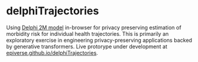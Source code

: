 # delphiTrajectories
Using [Delphi 2M model](https://www.nature.com/articles/s41586-025-09529-3) in-browser for privacy preserving estimation of morbidity risk for individual health trajectories. This is primarily an exploratory exercise in engineering privacy-preserving applications backed by generative transformers. Live protorype under development at [epiverse.github.io/delphiTrajectories](https://epiverse.github.io/delphiTrajectories).

